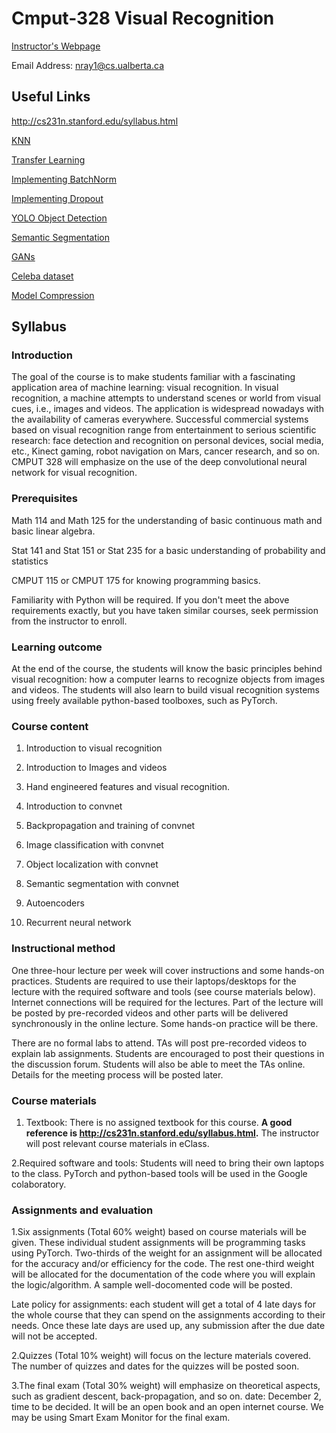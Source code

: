 # Cmput-328 Visual Recognition



[Instructor's Webpage](https://webdocs.cs.ualberta.ca/~nray1/)

Email Address: nray1@cs.ualberta.ca

## Useful Links
http://cs231n.stanford.edu/syllabus.html

[KNN](https://cs231n.github.io/classification/)

[Transfer Learning](https://pytorch.org/tutorials/beginner/transfer_learning_tutorial.html)

[Implementing BatchNorm](https://towardsdatascience.com/implementing-batch-normalization-in-python-a044b0369567)

[Implementing Dropout](https://xuwd11.github.io/Dropout_Tutorial_in_PyTorch/)

[YOLO Object Detection](https://blog.paperspace.com/how-to-implement-a-yolo-object-detector-in-pytorch/)

[Semantic Segmentation](https://www.jeremyjordan.me/semantic-segmentation/)

[GANs](https://pytorch.org/tutorials/beginner/dcgan_faces_tutorial.html)

[Celeba dataset](https://www.kaggle.com/jessicali9530/celeba-dataset)

[Model Compression](https://github.com/NervanaSystems/distiller)

## Syllabus

### Introduction

The goal of the course is to make students familiar with a fascinating application area of machine learning: visual recognition. In visual recognition, a machine attempts to understand scenes or world from visual cues, i.e., images and videos. The application is widespread nowadays with the availability of cameras everywhere. Successful commercial systems based on visual recognition range from entertainment to serious scientific research: face detection and recognition on personal devices, social media, etc., Kinect gaming, robot navigation on Mars, cancer research, and so on. CMPUT 328 will emphasize on the use of the deep convolutional neural network for visual recognition.

### Prerequisites

Math 114 and Math 125 for the understanding of basic continuous math and basic linear algebra.

Stat 141 and Stat 151 or Stat 235 for a basic understanding of probability and statistics

CMPUT 115 or CMPUT 175 for knowing programming basics.

Familiarity with Python will be required. If you don't meet the above requirements exactly, but you have taken similar courses, seek permission from the instructor to enroll.

### Learning outcome

At the end of the course, the students will know the basic principles behind visual recognition: how a computer learns to recognize objects from images and videos. The students will also learn to build visual recognition systems using freely available python-based toolboxes, such as PyTorch.

### Course content

1. Introduction to visual recognition

2. Introduction to Images and videos

3. Hand engineered features and visual recognition.

4. Introduction to convnet

5. Backpropagation and training of convnet

6. Image classification with convnet

7. Object localization with convnet

8. Semantic segmentation with convnet

9. Autoencoders

10. Recurrent neural network

### Instructional method

One three-hour lecture per week will cover instructions and some hands-on practices. Students are required to use their laptops/desktops for the lecture with the required software and tools (see course materials below). Internet connections will be required for the lectures. Part of the lecture will be posted by pre-recorded videos and other parts will be delivered synchronously in the online lecture. Some hands-on practice will be there.

There are no formal labs to attend. TAs will post pre-recorded videos to explain lab assignments. Students are encouraged to post their questions in the discussion forum. Students will also be able to meet the TAs online. Details for the meeting process will be posted later.

### Course materials

1. Textbook: There is no assigned textbook for this course. **A good reference is http://cs231n.stanford.edu/syllabus.html.** The instructor will post relevant course materials in eClass.

2.Required software and tools: Students will need to bring their own laptops to the class. PyTorch and python-based tools will be used in the Google colaboratory.

### Assignments and evaluation

1.Six assignments (Total 60% weight) based on course materials will be given. These individual student assignments will be programming tasks using PyTorch. Two-thirds of the weight for an assignment will be allocated for the accuracy and/or efficiency for the code. The rest one-third weight will be allocated for the documentation of the code where you will explain the logic/algorithm. A sample well-docomented code will be posted.

Late policy for assignments: each student will get a total of 4 late days for the whole course that they can spend on the assignments according to their needs. Once these late days are used up, any submission after the due date will not be accepted.

2.Quizzes (Total 10% weight) will focus on the lecture materials covered. The number of quizzes and dates for the quizzes will be posted soon.

3.The final exam (Total 30% weight) will emphasize on theoretical aspects, such as gradient descent, back-propagation, and so on. date: December 2, time to be decided. It will be an open book and an open internet course. We may be using Smart Exam Monitor for the final exam.
